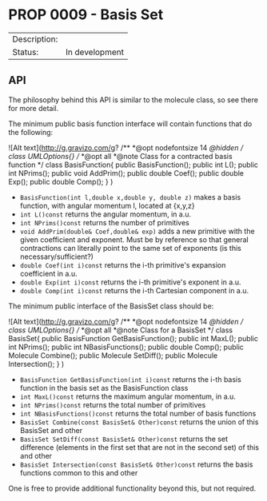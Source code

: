 # PROP 0009 - Basis Set

|                |                                           |
|:---------------|:------------------------------------------|
| Description:   |                                           |
| Status:        | In development                            |
 

## API
The philosophy behind this API is similar to the molecule class, so see there for more detail.

The minimum public basis function interface will contain functions that do the following:

![Alt text](http://g.gravizo.com/g?
/**
*@opt nodefontsize 14
*@hidden
*/
class UMLOptions{}
/**
*@opt all
*@note Class for a contracted basis function
*/
class BasisFunction{
public BasisFunction();
public int L();
public int NPrims();
public void AddPrim();
public double Coef();
public double Exp();
public double Comp();
}
)

* `BasisFunction(int l,double x,double y, double z)` makes a basis function, with angular momentum l, located at {x,y,z}
* `int L()const` returns the angular momentum, in a.u.
* `int NPrims()const` returns the number of primitives
* `void AddPrim(double& Coef,double& exp)` adds a new primitive with the given coefficient and exponent.  Must be by reference so that general contractions can literally point to the same set of exponents (is this necessary/sufficient?)
* `double Coef(int i)const` returns the i-th primitive's expansion coefficient in a.u.
* `double Exp(int i)const` returns the i-th primitive's exponent in a.u.
* `double Comp(int i)const` returns the i-th Cartesian component in a.u.

The minimum public interface of the BasisSet class should be:

![Alt text](http://g.gravizo.com/g?
/**
*@opt nodefontsize 14
*@hidden
*/
class UMLOptions{}
/**
*@opt all
*@note Class for a BasisSet
*/
class BasisSet{
public BasisFunction GetBasisFunction();
public int MaxL();
public int NPrims();
public int NBasisFunctions();
public double Comp();
public Molecule Combine();
public Molecule SetDiff();
public Molecule Intersection();
}
)

* `BasisFunction GetBasisFunction(int i)const` returns the i-th basis function in the basis set as the BasisFunction class
* `int MaxL()const` returns the maximum angular momentum, in a.u.
* `int NPrims()const` returns the total number of primitives
* `int NBasisFunctions()const` returns the total number of basis functions
* `BasisSet Combine(const BasisSet& Other)const` returns the union of this BasisSet and other
* `BasisSet SetDiff(const BasisSet& Other)const` returns the set difference (elements in the first set that are not in the second set) of this and other
* `BasisSet Intersection(const BasisSet& Other)const` returns the basis functions common to this and other
 
One is free to provide additional functionality beyond this, but not required.
 
